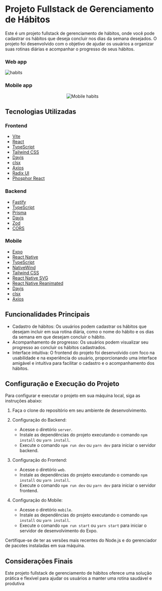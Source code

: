 # Projeto Fullstack de Gerenciamento de Hábitos

Este é um projeto fullstack de gerenciamento de hábitos, onde você pode cadastrar os hábitos que deseja concluir nos dias da semana desejados. O projeto foi desenvolvido com o objetivo de ajudar os usuários a organizar suas rotinas diárias e acompanhar o progresso de seus hábitos.

### Web app

![habits](https://github.com/Pedro-28/habits/assets/99993116/a23de433-168b-48d4-81ae-e57eb3d1139b)

### Mobile app

<p align="center">
   <img src="https://github.com/Pedro-28/habits/assets/99993116/31712385-f319-4098-8428-9d573d06c81f" alt="Mobile habits" />
</p>

## Tecnologias Utilizadas

### Frontend
- [Vite](https://vitejs.dev/)
- [React](https://react.dev/)
- [TypeScript](https://www.typescriptlang.org/)
- [Tailwind CSS](https://tailwindcss.com/)
- [Dayjs](https://github.com/iamkun/dayjs/)
- [clsx](https://github.com/lukeed/clsx)
- [Axios](https://axios-http.com/)
- [Radix UI](https://www.radix-ui.com/)
- [Phosphor React](https://phosphoricons.com/)

### Backend
- [Fastify](https://www.fastify.io/)
- [TypeScript](https://www.typescriptlang.org/)
- [Prisma](https://www.prisma.io/)
- [Dayjs](https://github.com/iamkun/dayjs/)
- [Zod](https://github.com/colinhacks/zod)
- [CORS](https://github.com/fastify/fastify-cors)

### Mobile
- [Expo](https://expo.dev/)
- [React Native](https://reactnative.dev/)
- [TypeScript](https://www.typescriptlang.org/)
- [NativeWind](https://www.nativewind.dev/)
- [Tailwind CSS](https://tailwindcss.com/)
- [React Native SVG](https://github.com/software-mansion/react-native-svg)
- [React Native Reanimated](https://github.com/software-mansion/react-native-reanimated)
- [Dayjs](https://github.com/iamkun/dayjs/)
- [clsx](https://github.com/lukeed/clsx)
- [Axios](https://axios-http.com/)

## Funcionalidades Principais

- Cadastro de hábitos: Os usuários podem cadastrar os hábitos que desejam incluir em sua rotina diária, como o nome do hábito e os dias da semana em que desejam concluir o hábito.
- Acompanhamento de progresso: Os usuários podem visualizar seu progresso ao concluir os hábitos cadastrados.
- Interface intuitiva: O frontend do projeto foi desenvolvido com foco na usabilidade e na experiência do usuário, proporcionando uma interface amigável e intuitiva para facilitar o cadastro e o acompanhamento dos hábitos.

## Configuração e Execução do Projeto

Para configurar e executar o projeto em sua máquina local, siga as instruções abaixo:

1. Faça o clone do repositório em seu ambiente de desenvolvimento.

2. Configuração do Backend:
   - Acesse o diretório `server`.
   - Instale as dependências do projeto executando o comando `npm install` ou `yarn install`.
   - Execute o comando `npm run dev` ou `yarn dev` para iniciar o servidor backend.

3. Configuração do Frontend:
   - Acesse o diretório `web`.
   - Instale as dependências do projeto executando o comando `npm install` ou `yarn install`.
   - Execute o comando `npm run dev` ou `yarn dev` para iniciar o servidor frontend.

4. Configuração do Mobile:
   - Acesse o diretório `mobile`.
   - Instale as dependências do projeto executando o comando `npm install` ou `yarn install`.
   - Execute o comando `npm run start` ou `yarn start` para iniciar o servidor de desenvolvimento do Expo.

Certifique-se de ter as versões mais recentes do Node.js e do gerenciador de pacotes instaladas em sua máquina.

## Considerações Finais

Este projeto fullstack de gerenciamento de hábitos oferece uma solução prática e flexível para ajudar os usuários a manter uma rotina saudável e produtiva
